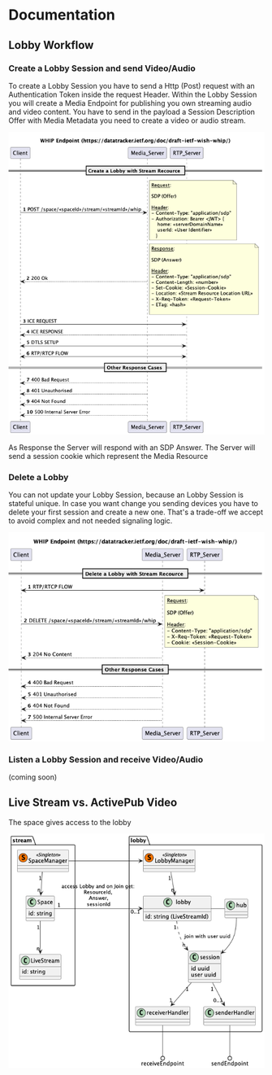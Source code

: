 # Documentation

## Lobby Workflow

### Create a Lobby Session and send Video/Audio
To create a Lobby Session you have to send a Http (Post) request with an Authentication Token inside the request Header.
Within the Lobby Session you will create a Media Endpoint for publishing you own streaming audio and video content.
You have to send in the payload a Session Description Offer with Media Metadata you need to create a video or audio stream.

!["live-stream"](./uml/sequence/lobby-create-whip.png)

As Response the Server will respond with an SDP Answer.
The Server will send a session cookie which represent the Media Resource

### Delete a Lobby
You can not update your Lobby Session, because an Lobby Session is stateful unique. 
In case you want change you sending devices you have to delete your first session and create a new one.
That's a trade-off we accept to avoid complex and not needed signaling logic.

!["live-stream"](./uml/sequence/lobby-delete-whip.png)


### Listen a Lobby Session and receive Video/Audio 

(coming soon)


## Live Stream vs. ActivePub Video

The space gives access to the lobby

!["live-stream"](./uml/class/lobby.class.png)

